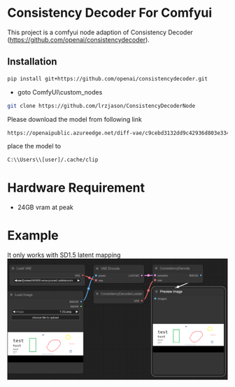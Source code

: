 # Consistency Decoder For Comfyui

This project is a comfyui node adaption of Consistency Decoder (https://github.com/openai/consistencydecoder).

## Installation

```bash
pip install git+https://github.com/openai/consistencydecoder.git
```
- goto ComfyUI\custom_nodes
```bash
git clone https://github.com/lrzjason/ConsistencyDecoderNode
```

Please download the model from following link 
```bash
https://openaipublic.azureedge.net/diff-vae/c9cebd3132dd9c42936d803e33424145a748843c8f716c0814838bdc8a2fe7cb/decoder.pt
```
place the model to 
```bash
C:\\Users\\[user]/.cache/clip
```

# Hardware Requirement
- 24GB vram at peak

# Example
It only works with SD1.5 latent mapping
![alt text](https://github.com/lrzjason/ConsistencyDecoderNode/blob/main/assets/example.png?raw=true)
